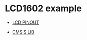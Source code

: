 # LCD1602 example

- [LCD PINOUT](https://lastminuteengineers.com/arduino-1602-character-lcd-tutorial/)

- [CMSIS LIB](https://github.com/gkiryaziev/STM32-CMSIS_Libraries/tree/master/Lib/LCD1602)